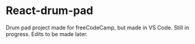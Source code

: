 # React-drum-pad
Drum pad project made for freeCodeCamp, but made in VS Code. Still in progress. Edits to be made later.
